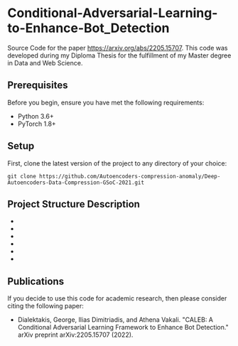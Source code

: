 # Conditional-Adversarial-Learning-to-Enhance-Bot_Detection
Source Code for the paper https://arxiv.org/abs/2205.15707.
This code was developed during my Diploma Thesis for the fulfillment of my Master degree in Data and Web Science.

## Prerequisites

Before you begin, ensure you have met the following requirements:

* Python 3.6+
* PyTorch 1.8+

## Setup
First, clone the latest version of the project to any directory of your choice:

```
git clone https://github.com/Autoencoders-compression-anomaly/Deep-Autoencoders-Data-Compression-GSoC-2021.git
```

## Project Structure Description
- 

- 

- 

- 

- 

- 

## Publications

If you decide to use this code for academic research, then please consider citing the following paper:
* Dialektakis, George, Ilias Dimitriadis, and Athena Vakali. "CALEB: A Conditional Adversarial Learning Framework to Enhance Bot Detection." arXiv preprint arXiv:2205.15707 (2022).
